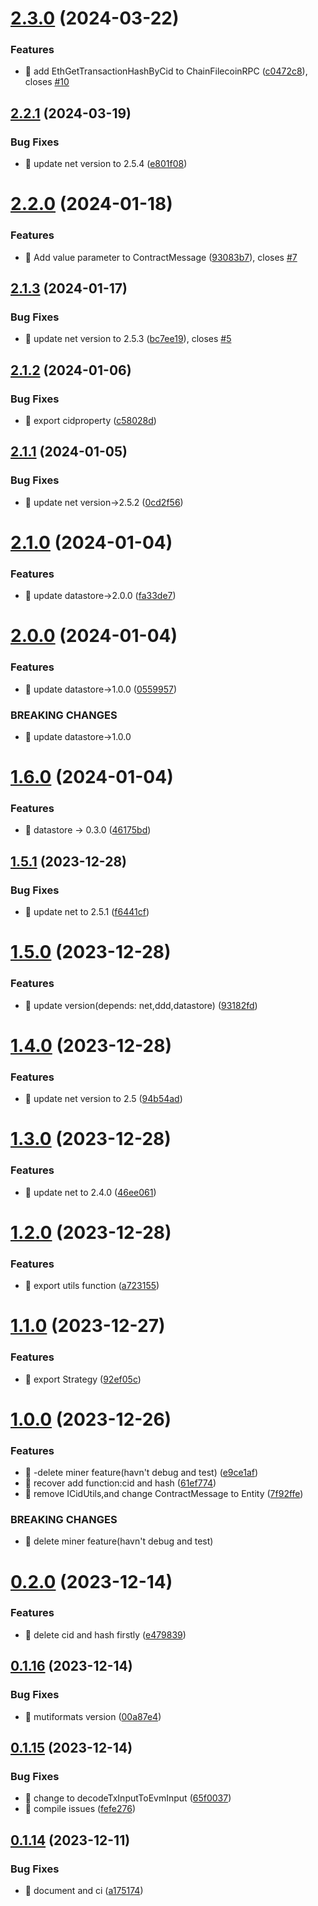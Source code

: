 

# [2.3.0](https://github.com/unipackage/filecoin/compare/v2.2.1...v2.3.0) (2024-03-22)


### Features

* 🎸 add EthGetTransactionHashByCid to ChainFilecoinRPC ([c0472c8](https://github.com/unipackage/filecoin/commit/c0472c8f4250ccbdd91c79f423d0ea4f6ae0fc93)), closes [#10](https://github.com/unipackage/filecoin/issues/10)

## [2.2.1](https://github.com/unipackage/filecoin/compare/v2.2.0...v2.2.1) (2024-03-19)


### Bug Fixes

* 🐛 update net version to 2.5.4 ([e801f08](https://github.com/unipackage/filecoin/commit/e801f081ca3efadd6ccbcd4ff73b0c19f4940b72))

# [2.2.0](https://github.com/unipackage/filecoin/compare/v2.1.3...v2.2.0) (2024-01-18)


### Features

* 🎸 Add value parameter to ContractMessage ([93083b7](https://github.com/unipackage/filecoin/commit/93083b77c9b309190d0758583f85f70166f9f043)), closes [#7](https://github.com/unipackage/filecoin/issues/7)

## [2.1.3](https://github.com/unipackage/filecoin/compare/v2.1.2...v2.1.3) (2024-01-17)


### Bug Fixes

* 🐛 update net version to 2.5.3 ([bc7ee19](https://github.com/unipackage/filecoin/commit/bc7ee19a8cf47eb6ad79f4e48472e5073ec241ff)), closes [#5](https://github.com/unipackage/filecoin/issues/5)

## [2.1.2](https://github.com/unipackage/filecoin/compare/v2.1.1...v2.1.2) (2024-01-06)


### Bug Fixes

* 🐛 export cidproperty ([c58028d](https://github.com/unipackage/filecoin/commit/c58028dc0c767609e8ff2363a0accfaca7fde57c))

## [2.1.1](https://github.com/unipackage/filecoin/compare/v2.1.0...v2.1.1) (2024-01-05)


### Bug Fixes

* 🐛 update net version->2.5.2 ([0cd2f56](https://github.com/unipackage/filecoin/commit/0cd2f5654712538bb6cc55fe679599c88ab67062))

# [2.1.0](https://github.com/unipackage/filecoin/compare/v2.0.0...v2.1.0) (2024-01-04)


### Features

* 🎸 update datastore->2.0.0 ([fa33de7](https://github.com/unipackage/filecoin/commit/fa33de7e332a5a415809d6b3b69d4ffc11dd48db))

# [2.0.0](https://github.com/unipackage/filecoin/compare/v1.6.0...v2.0.0) (2024-01-04)


### Features

* 🎸 update datastore->1.0.0 ([0559957](https://github.com/unipackage/filecoin/commit/055995790cb444022881e05c7bcf29ee68e698e0))


### BREAKING CHANGES

* 🧨 update datastore->1.0.0

# [1.6.0](https://github.com/unipackage/filecoin/compare/v1.5.1...v1.6.0) (2024-01-04)


### Features

* 🎸 datastore -> 0.3.0 ([46175bd](https://github.com/unipackage/filecoin/commit/46175bd6f4b35c2d2c184b116d068fc646bc4b1c))

## [1.5.1](https://github.com/unipackage/filecoin/compare/v1.5.0...v1.5.1) (2023-12-28)


### Bug Fixes

* 🐛 update net to 2.5.1 ([f6441cf](https://github.com/unipackage/filecoin/commit/f6441cf82b7286dd1df6482ec97fca35d52ec4ec))

# [1.5.0](https://github.com/unipackage/filecoin/compare/v1.4.0...v1.5.0) (2023-12-28)


### Features

* 🎸 update version(depends: net,ddd,datastore) ([93182fd](https://github.com/unipackage/filecoin/commit/93182fdeb0adf0681f89b7bae0ead0015a14a084))

# [1.4.0](https://github.com/unipackage/filecoin/compare/v1.3.0...v1.4.0) (2023-12-28)


### Features

* 🎸 update net version to 2.5 ([94b54ad](https://github.com/unipackage/filecoin/commit/94b54add2b9631fe6f124e2312158986d989d24e))

# [1.3.0](https://github.com/unipackage/filecoin/compare/v1.2.0...v1.3.0) (2023-12-28)


### Features

* 🎸 update net to 2.4.0 ([46ee061](https://github.com/unipackage/filecoin/commit/46ee0611b268ce7253db0d62e099192274e57f7e))

# [1.2.0](https://github.com/unipackage/filecoin/compare/v1.1.0...v1.2.0) (2023-12-28)


### Features

* 🎸 export utils function ([a723155](https://github.com/unipackage/filecoin/commit/a723155d4dda51c3620374b26a056c4c43a33b5f))

# [1.1.0](https://github.com/unipackage/filecoin/compare/v1.0.0...v1.1.0) (2023-12-27)


### Features

* 🎸 export Strategy ([92ef05c](https://github.com/unipackage/filecoin/commit/92ef05c43710136db59240ae2239f6e103685f27))

# [1.0.0](https://github.com/unipackage/filecoin/compare/v0.2.0...v1.0.0) (2023-12-26)


### Features

* 🎸 -delete  miner feature(havn't debug and test) ([e9ce1af](https://github.com/unipackage/filecoin/commit/e9ce1afaf9414a9ba5f1adb345365b43007c1663))
* 🎸 recover add function:cid and hash ([61ef774](https://github.com/unipackage/filecoin/commit/61ef774e22f5962d9860656ffbc9a6fe2200b2ca))
* 🎸 remove ICidUtils,and change ContractMessage to Entity ([7f92ffe](https://github.com/unipackage/filecoin/commit/7f92ffe0b2091a2cebcb068e4afd3bf9cf03e53a))


### BREAKING CHANGES

* 🧨 delete  miner feature(havn't debug and test)

# [0.2.0](https://github.com/unipackage/filecoin/compare/v0.1.16...v0.2.0) (2023-12-14)


### Features

* 🎸 delete cid and hash firstly ([e479839](https://github.com/unipackage/filecoin/commit/e479839d2aef9c692cde6b6c87334917c651d615))

## [0.1.16](https://github.com/unipackage/filecoin/compare/v0.1.15...v0.1.16) (2023-12-14)


### Bug Fixes

* 🐛 mutiformats version ([00a87e4](https://github.com/unipackage/filecoin/commit/00a87e4b98724157546fe7c53d96a6527141d0f1))

## [0.1.15](https://github.com/unipackage/filecoin/compare/v0.1.14...v0.1.15) (2023-12-14)


### Bug Fixes

* 🐛 change to decodeTxInputToEvmInput ([65f0037](https://github.com/unipackage/filecoin/commit/65f003752059b963d5f17558aed472124d7239ff))
* 🐛 compile issues ([fefe276](https://github.com/unipackage/filecoin/commit/fefe276ec702d09d772971746e37d3f936910144))

## [0.1.14](https://github.com/unipackage/filecoin/compare/v0.1.9...v0.1.14) (2023-12-11)


### Bug Fixes

* 🐛 document and ci ([a175174](https://github.com/unipackage/filecoin/commit/a1751741d49217d15ad4ccb709db34046161fb91))
